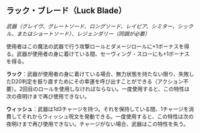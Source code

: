 ## ラック・ブレード（Luck Blade）
*武器（グレイヴ、グレートソード、ロングソード、レイピア、シミター、シックル、またはショートソード）、レジェンダリー（同調が必要）*

使用者はこの魔法の武器で行う攻撃ロールとダメージロールに+1ボーナスを得る。武器が使用者の身に着けている間、セーヴィング・スローにも+1ボーナスを得る。

**ラック**：武器が使用者の身に着けている場合、無力状態を持たない限り、失敗したD20判定を振り直すためにその幸運を呼び出すことができる（アクション不要）。2回目のロールを使用しなければならない。一度使用すると、この特性は次の夜明けまで再び使用できない。

**ウィッシュ**：武器は1d3チャージを持つ。それを保持している間、1チャージを消費してそれからウィッシュ呪文を発動できる。一度使用すると、この特性は次の夜明けまで再び使用できない。チャージがない場合、武器はこの特性を失う。